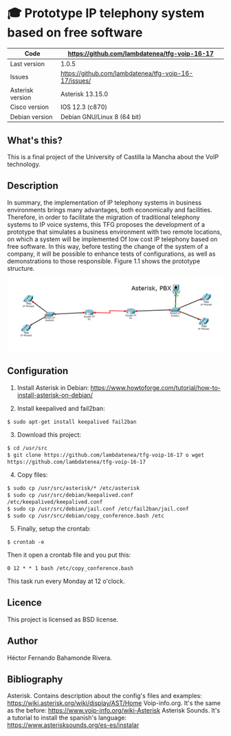 #  :mortar_board: Prototype IP telephony system based on free software

Code | https://github.com/lambdatenea/tfg-voip-16-17
---- | ----------------------------------------------
Last version | 1.0.5
Issues | https://github.com/lambdatenea/tfg-voip-16-17/issues/
Asterisk version | Asterisk 13.15.0
Cisco version | IOS 12.3 (c870)
Debian version | Debian GNU/Linux 8 (64 bit)

## What's this?

This is a final project of the University of Castilla la Mancha about the VoIP technology. 

## Description
In summary, the implementation of IP telephony systems in business environments brings many advantages, both economically and facilities. Therefore, in order to facilitate the migration of traditional telephony systems to IP voice systems, this TFG proposes the development of a prototype that simulates a business environment with two remote locations, on which a system will be implemented Of low cost IP telephony based on free software. In this way, before testing the change of the system of a company, it will be possible to enhance tests of configurations, as well as demonstrations to those responsible. Figure 1.1 shows the prototype structure.

![Figure 1.1](https://github.com/lambdatenea/tfg-voip-16-17/blob/master/voip.png)

## Configuration

1. Install Asterisk in Debian:
https://www.howtoforge.com/tutorial/how-to-install-asterisk-on-debian/

2. Install keepalived and fail2ban:
```
$ sudo apt-get install keepalived fail2ban
```

3. Download this project:
```
$ cd /usr/src
$ git clone https://github.com/lambdatenea/tfg-voip-16-17 o wget https://github.com/lambdatenea/tfg-voip-16-17
```

4. Copy files:
```
$ sudo cp /usr/src/asterisk/* /etc/asterisk
$ sudo cp /usr/src/debian/keepalived.conf /etc/keepalived/keepalived.conf
$ sudo cp /usr/src/debian/jail.conf /etc/fail2ban/jail.conf
$ sudo cp /usr/src/debian/copy_conference.bash /etc
```
5. Finally, setup the crontab:
```
$ crontab -e
```
Then it open a crontab file and you put this:
```
0 12 * * 1 bash /etc/copy_conference.bash
```

This task run every Monday at 12 o'clock.

## Licence

This project is licensed as BSD license.


## Author

Héctor Fernando Bahamonde Rivera.

## Bibliography
Asterisk. Contains description about the config's files and examples: https://wiki.asterisk.org/wiki/display/AST/Home
Voip-info.org. It's the same as the before: https://www.voip-info.org/wiki-Asterisk
Asterisk Sounds. It's a tutorial to install the spanish's language: https://www.asterisksounds.org/es-es/instalar
